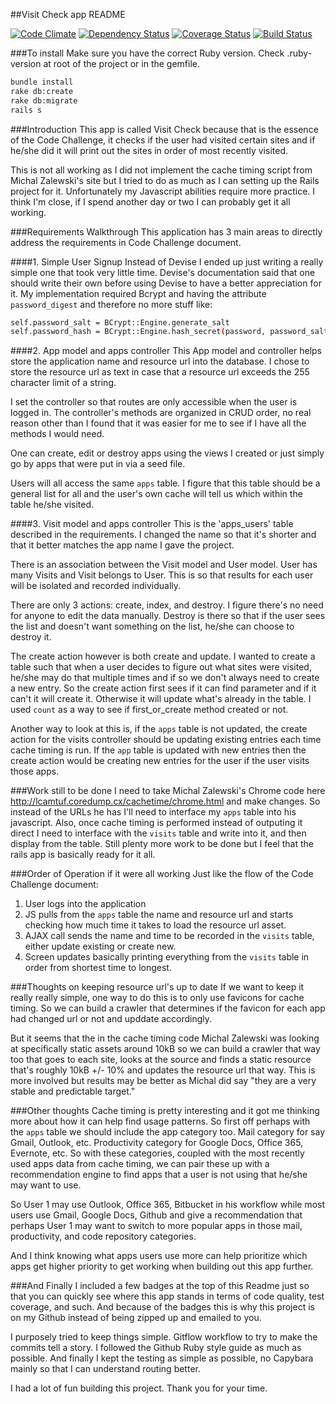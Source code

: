 ##Visit Check app README

[![Code Climate](https://codeclimate.com/github/rlcheng/visit_check/badges/gpa.svg)](https://codeclimate.com/github/rlcheng/visit_check)
[![Dependency Status](https://gemnasium.com/rlcheng/visit_check.svg)](https://gemnasium.com/rlcheng/visit_check)
[![Coverage Status](https://coveralls.io/repos/github/rlcheng/visit_check/badge.svg?branch=master)](https://coveralls.io/github/rlcheng/visit_check?branch=master)
[![Build Status](https://travis-ci.org/rlcheng/visit_check.svg?branch=master)](https://travis-ci.org/rlcheng/visit_check)

###To install
Make sure you have the correct Ruby version. Check .ruby-version at root of the project or in the gemfile.

```sh
bundle install
rake db:create
rake db:migrate
rails s
```

###Introduction
This app is called Visit Check because that is the essence of the Code Challenge, it checks if the user had visited certain sites and if he/she did it will print out the sites in order of most recently visited.

This is not all working as I did not implement the cache timing script from Michal Zalewski's site but I tried to do as much as I can setting up the Rails project for it. Unfortunately my Javascript abilities require more practice. I think I'm close, if I spend another day or two I can probably get it all working.

###Requirements Walkthrough
This application has 3 main areas to directly address the requirements in Code Challenge document.

####1. Simple User Signup
Instead of Devise I ended up just writing a really simple one that took very little time. Devise's documentation said that one should write their own before using Devise to have a better appreciation for it. My implementation required Bcrypt and having the attribute `password_digest` and therefore no more stuff like:

```sh
self.password_salt = BCrypt::Engine.generate_salt
self.password_hash = BCrypt::Engine.hash_secret(password, password_salt)
```

####2. App model and apps controller
This App model and controller helps store the application name and resource url into the database. I chose to store the resource url as text in case that a resource url exceeds the 255 character limit of a string.

I set the controller so that routes are only accessible when the user is logged in. The controller's methods are organized in CRUD order, no real reason other than I found that it was easier for me to see if I have all the methods I would need.

One can create, edit or destroy apps using the views I created or just simply go by apps that were put in via a seed file.

Users will all access the same `apps` table. I figure that this table should be a general list for all and the user's own cache will tell us which within the table he/she visited.

####3. Visit model and apps controller
This is the 'apps_users' table described in the requirements. I changed the name so that it's shorter and that it better matches the app name I gave the project.

There is an association between the Visit model and User model. User has many Visits and Visit belongs to User. This is so that results for each user will be isolated and recorded individually.

There are only 3 actions: create, index, and destroy. I figure there's no need for anyone to edit the data manually. Destroy is there so that if the user sees the list and doesn't want something on the list, he/she can choose to destroy it. 

The create action however is both create and update. I wanted to create a table such that when a user decides to figure out what sites were visited, he/she may do that multiple times and if so we don't always need to create a new entry. So the create action first sees if it can find parameter and if it can't it will create it. Otherwise it will update what's already in the table. I used `count` as a way to see if first_or_create method created or not.

Another way to look at this is, if the `apps` table is not updated, the create action for the visits controller should be updating existing entries each time cache timing is run. If the `app` table is updated with new entries then the create action would be creating new entries for the user if the user visits those apps.

###Work still to be done
I need to take Michal Zalewski's Chrome code here http://lcamtuf.coredump.cx/cachetime/chrome.html and make changes. So instead of the URLs he has I'll need to interface my `apps` table into his javascript. Also, once cache timing is performed instead of outputing it direct I need to interface with the `visits` table and write into it, and then display from the table. Still plenty more work to be done but I feel that the rails app is basically ready for it all. 

###Order of Operation if it were all working
Just like the flow of the Code Challenge document:

1. User logs into the application
2. JS pulls from the `apps` table the name and resource url and starts checking how much time it takes to load the resource url asset.
3. AJAX call sends the name and time to be recorded in the `visits` table, either update existing or create new.
4. Screen updates basically printing everything from the `visits` table in order from shortest time to longest.

###Thoughts on keeping resource url's up to date
If we want to keep it really really simple, one way to do this is to only use favicons for cache timing. So we can build a crawler that determines if the favicon for each app had changed url or not and upddate accordingly.

But it seems that the in the cache timing code Michal Zalewski was looking at specifically static assets around 10kB so we can build a crawler that way too that goes to each site, looks at the source and finds a static resource that's roughly 10kB +/- 10% and updates the resource url that way. This is more involved but results may be better as Michal did say "they are a very stable and predictable target."

###Other thoughts
Cache timing is pretty interesting and it got me thinking more about how it can help find usage patterns. So first off perhaps with the `apps` table we should include the app category too. Mail category for say Gmail, Outlook, etc. Productivity category for Google Docs, Office 365, Evernote, etc. So with these categories, coupled with the most recently used apps data from cache timing, we can pair these up with a recommendation engine to find apps that a user is not using that he/she may want to use.

So User 1 may use Outlook, Office 365, Bitbucket in his workflow while most users use Gmail, Google Docs, Github and give a recommendation that perhaps User 1 may want to switch to more popular apps in those mail, productivity, and code repository categories.

And I think knowing what apps users use more can help prioritize which apps get higher priority to get working when building out this app further.

###And Finally
I included a few badges at the top of this Readme just so that you can quickly see where this app stands in terms of code quality, test coverage, and such. And because of the badges this is why this project is on my Github instead of being zipped up and emailed to you.

I purposely tried to keep things simple. Gitflow workflow to try to make the commits tell a story. I followed the Github Ruby style guide as much as possible. And finally I kept the testing as simple as possible, no Capybara mainly so that I can understand routing better.

I had a lot of fun building this project. Thank you for your time.
